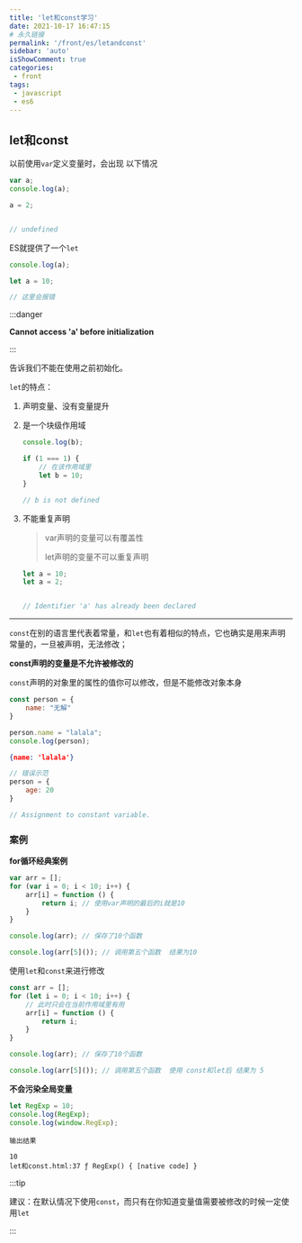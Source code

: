```yaml
---
title: 'let和const学习'
date: 2021-10-17 16:47:15
# 永久链接
permalink: '/front/es/letandconst'
sidebar: 'auto'
isShowComment: true
categories:
 - front
tags:
 - javascript
 - es6
---
```




## let和const

以前使用`var`定义变量时，会出现 以下情况

```javascript
var a;
console.log(a);

a = 2;


// undefined
```

ES就提供了一个`let`

```javascript
console.log(a);

let a = 10;

// 这里会报错
```

:::danger

**Cannot access 'a' before initialization**

:::

告诉我们不能在使用之前初始化。

`let`的特点：

1.   声明变量、没有变量提升

2.   是一个块级作用域

     ```javascript
     console.log(b);
     
     if (1 === 1) {
         // 在该作用域里
         let b = 10;
     }
     
     // b is not defined
     ```

3.   不能重复声明

     >   var声明的变量可以有覆盖性
     >
     >   let声明的变量不可以重复声明

     ```javascript
     let a = 10;
     let a = 2;
     
     
     // Identifier 'a' has already been declared
     ```



---

`const`在别的语言里代表着常量，和`let`也有着相似的特点，它也确实是用来声明常量的，一旦被声明，无法修改；

**const声明的变量是不允许被修改的**



`const`声明的对象里的属性的值你可以修改，但是不能修改对象本身

```javascript
const person = {
    name: "无解"
}

person.name = "lalala";
console.log(person);
```

```json
{name: 'lalala'}
```

```javascript
// 错误示范
person = {
    age: 20
}

// Assignment to constant variable.
```



### 案例

**for循环经典案例**

```javascript
var arr = [];
for (var i = 0; i < 10; i++) {
    arr[i] = function () {
        return i; // 使用var声明的最后的i就是10
    }
}

console.log(arr); // 保存了10个函数

console.log(arr[5]()); // 调用第五个函数  结果为10
```

使用`let`和`const`来进行修改

```javascript
const arr = [];
for (let i = 0; i < 10; i++) {
    // 此时只会在当前作用域里有用
    arr[i] = function () {
        return i;
    }
}

console.log(arr); // 保存了10个函数

console.log(arr[5]()); // 调用第五个函数  使用 const和let后 结果为 5
```



**不会污染全局变量**

```javascript
let RegExp = 10;
console.log(RegExp);
console.log(window.RegExp);

```

```
输出结果

10
let和const.html:37 ƒ RegExp() { [native code] }
```



:::tip

建议：在默认情况下使用`const`，而只有在你知道变量值需要被修改的时候一定使用`let`

:::

